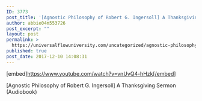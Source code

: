 ```yaml
---
ID: 3773
post_title: '[Agnostic Philosophy of Robert G. Ingersoll] A Thanksgiving Sermon (Audiobook)'
author: abbie04m553726
post_excerpt: ""
layout: post
permalink: >
  https://universalflowuniversity.com/uncategorized/agnostic-philosophy-of-robert-g-ingersoll-a-thanksgiving-sermon-audiobook/
published: true
post_date: 2017-12-10 14:08:31
---
```

[embed]https://www.youtube.com/watch?v=vnUvQ4-hHzk[/embed]<br>
<p>[Agnostic Philosophy of Robert G. Ingersoll] A Thanksgiving Sermon (Audiobook)</p>
